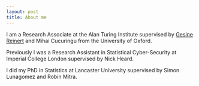 ```yaml
---
layout: post
title: About me
---
```


I am a Research Associate at the Alan Turing Institute supervised by [Gesine Reinert](https://www.stats.ox.ac.uk/~reinert/) and Mihai Cucuringu from the University of Oxford.

Previously I was a Research Assistant in Statistical Cyber-Security at Imperial College London supervised by Nick Heard.

I did my PhD in Statistics at Lancaster University supervised by Simon Lunagomez and Robin Mitra.

